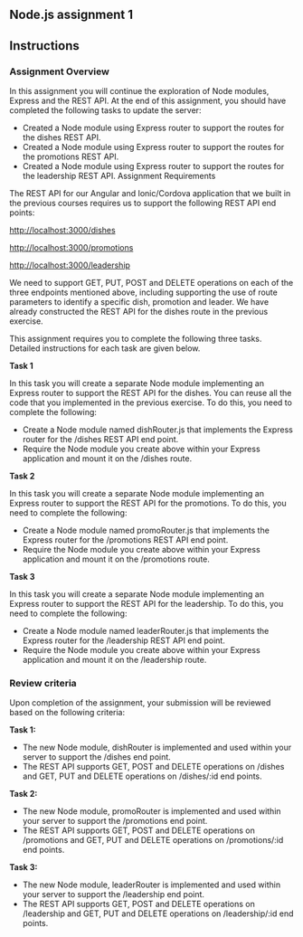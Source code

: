 ## Node.js assignment 1

## Instructions

### Assignment Overview

In this assignment you will continue the exploration of Node modules, Express and the REST API. At the end of this assignment, you should have completed the following tasks to update the server:

* Created a Node module using Express router to support the routes for the dishes REST API.
* Created a Node module using Express router to support the routes for the promotions REST API.
* Created a Node module using Express router to support the routes for the leadership REST API.
Assignment Requirements

The REST API for our Angular and Ionic/Cordova application that we built in the previous courses requires us to support the following REST API end points:

<http://localhost:3000/dishes>

<http://localhost:3000/promotions>

<http://localhost:3000/leadership>

We need to support GET, PUT, POST and DELETE operations on each of the three endpoints mentioned above, including supporting the use of route parameters to identify a specific dish, promotion and leader. We have already constructed the REST API for the dishes route in the previous exercise.

This assignment requires you to complete the following three tasks. Detailed instructions for each task are given below.

**Task 1**

In this task you will create a separate Node module implementing an Express router to support the REST API for the dishes. You can reuse all the code that you implemented in the previous exercise. To do this, you need to complete the following:

* Create a Node module named dishRouter.js that implements the Express router for the /dishes REST API end point.
* Require the Node module you create above within your Express application and mount it on the /dishes route.

**Task 2**

In this task you will create a separate Node module implementing an Express router to support the REST API for the promotions. To do this, you need to complete the following:

* Create a Node module named promoRouter.js that implements the Express router for the /promotions REST API end point.
* Require the Node module you create above within your Express application and mount it on the /promotions route.

**Task 3**

In this task you will create a separate Node module implementing an Express router to support the REST API for the leadership. To do this, you need to complete the following:

* Create a Node module named leaderRouter.js that implements the Express router for the /leadership REST API end point.
* Require the Node module you create above within your Express application and mount it on the /leadership route.

### Review criteria

Upon completion of the assignment, your submission will be reviewed based on the following criteria:

**Task 1:**

* The new Node module, dishRouter is implemented and used within your server to support the /dishes end point.
* The REST API supports GET, POST and DELETE operations on /dishes and GET, PUT and DELETE operations on /dishes/:id end points.

**Task 2:**

* The new Node module, promoRouter is implemented and used within your server to support the /promotions end point.
* The REST API supports GET, POST and DELETE operations on /promotions and GET, PUT and DELETE operations on /promotions/:id end points.

**Task 3:**

* The new Node module, leaderRouter is implemented and used within your server to support the /leadership end point.
* The REST API supports GET, POST and DELETE operations on /leadership and GET, PUT and DELETE operations on /leadership/:id end points.
